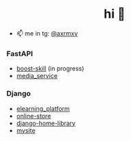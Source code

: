 <h1 align="center">hi 👋</h1>

- 📫 me in tg: [@axrmxv](https://t.me/axrmxv)


### FastAPI
- [boost-skill](https://github.com/axkxd/boost-skill) (in progress)
- [media_service](https://github.com/axkxd/media_service)

  
### Django
- [elearning_platform](https://github.com/axkxd/elearning_platform)
- [online-store](https://github.com/axkxd/online-store)
- [django-home-library](https://github.com/axkxd/django-home-library)
- [mysite](https://github.com/axkxd/mysite)
